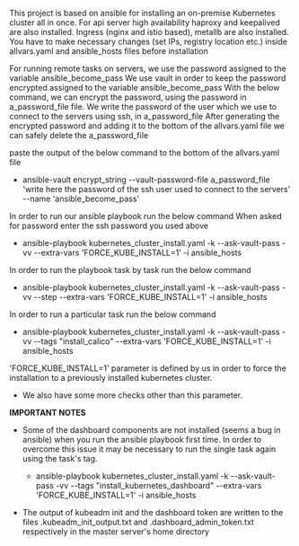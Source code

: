 This project is based on ansible for installing an on-premise Kubernetes cluster all in once.
For api server high availability haproxy and keepalived are also installed.
Ingress (nginx and istio based), metallb are also installed.
You have to make necessary changes (set IPs, registry location etc.) inside allvars.yaml and ansible_hosts files before installation

For running remote tasks on servers, we use the password assigned to the variable ansible_become_pass
We use vault in order to keep the password encrypted assigned to the variable ansible_become_pass
With the below command, we can encrypt the password, using the password in a_password_file file.
We write the password of the user which we use to connect to the servers using ssh, in a_password_file 
After generating the encrypted password and adding it to the bottom of the allvars.yaml file we can safely delete the a_password_file

paste the output of the below command to the bottom of the allvars.yaml file 
* ansible-vault encrypt_string --vault-password-file a_password_file 'write here the password of the ssh user used to connect to the servers' --name 'ansible_become_pass'

In order to  run our ansible playbook run the below command
When asked for password enter the ssh password you used above
* ansible-playbook kubernetes_cluster_install.yaml -k --ask-vault-pass -vv --extra-vars 'FORCE_KUBE_INSTALL=1' -i ansible_hosts

In order to run the playbook task by task run the below command
* ansible-playbook kubernetes_cluster_install.yaml -k --ask-vault-pass -vv --step --extra-vars 'FORCE_KUBE_INSTALL=1' -i ansible_hosts

In order to run a particular task run the below command
* ansible-playbook kubernetes_cluster_install.yaml -k --ask-vault-pass -vv --tags "install_calico" --extra-vars 'FORCE_KUBE_INSTALL=1' -i ansible_hosts 


'FORCE_KUBE_INSTALL=1' parameter is defined by us in order to force the installation to a previously installed kubernetes cluster.
* We also have some more checks other than this parameter.


**IMPORTANT NOTES**
- Some of the dashboard components are not installed (seems a bug in ansible) when you run the ansible playbook first time.
  In order to overcome this issue it may be necessary to run the single task again using the task's tag.
  
  * ansible-playbook kubernetes_cluster_install.yaml -k --ask-vault-pass -vv --tags "install_kubernetes_dashboard" --extra-vars 'FORCE_KUBE_INSTALL=1' -i ansible_hosts


- The output of kubeadm init and the dashboard token are written to the files .kubeadm_init_output.txt and .dashboard_admin_token.txt respectively in the master server's home directory

